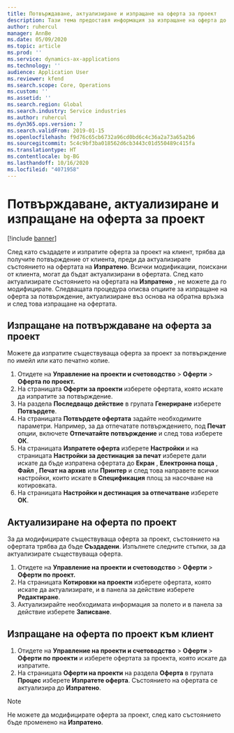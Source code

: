 ```yaml
---
title: Потвърждаване, актуализиране и изпращане на оферта за проект
description: Тази тема предоставя информация за изпращане на оферта до клиента за потвърждение, модифициране въз основа на обратна връзка и след това повторно изпращане на офертата.
author: ruhercul
manager: AnnBe
ms.date: 05/09/2020
ms.topic: article
ms.prod: ''
ms.service: dynamics-ax-applications
ms.technology: ''
audience: Application User
ms.reviewer: kfend
ms.search.scope: Core, Operations
ms.custom: ''
ms.assetid: ''
ms.search.region: Global
ms.search.industry: Service industries
ms.author: ruhercul
ms.dyn365.ops.version: 7
ms.search.validFrom: 2019-01-15
ms.openlocfilehash: f9d76c65cb6732a96cd0bd6c4c36a2a73a65a2b6
ms.sourcegitcommit: 5c4c9bf3ba018562d6cb3443c01d550489c415fa
ms.translationtype: HT
ms.contentlocale: bg-BG
ms.lasthandoff: 10/16/2020
ms.locfileid: "4071958"
---
```

# <a name="confirm-update-and-send-a-project-quotation"></a>Потвърждаване, актуализиране и изпращане на оферта за проект

[!include [banner](../includes/banner.md)]

След като създадете и изпратите оферта за проект на клиент, трябва да получите потвърждение от клиента, преди да актуализирате състоянието на офертата на **Изпратено**. Всички модификации, поискани от клиента, могат да бъдат актуализирани в офертата. След като актуализирате състоянието на офертата на **Изпратено** , не можете да го модифицирате. Следващата процедура описва опциите за изпращане на оферта за потвърждение, актуализиране въз основа на обратна връзка и след това изпращане на офертата.

## <a name="send-a-project-quotation-confirmation"></a>Изпращане на потвърждаване на оферта за проект  

Можете да изпратите съществуваща оферта за проект за потвърждение по имейл или като печатно копие. 

1. Отидете на **Управление на проекти и счетоводство** > **Оферти** > **Оферта по проект.** 
2. На страницата **Оферти за проекти** изберете офертата, която искате да изпратите за потвърждение. 
3. На раздела **Последващо действие** в групата **Генериране** изберете **Потвърдете**. 
4. На страницата **Потвърдете офертата** задайте необходимите параметри. Например, за да отпечатате потвърждението, под **Печат** опции, включете **Отпечатайте потвърждение** и след това изберете **ОК**.
5. На страницата **Изпратете оферта** изберете **Настройки** и на страницата **Настройки за дестинация за печат** изберете дали искате да бъде изпратена офертата до **Екран** , **Електронна поща** , **Файл** , **Печат на архив** или **Принтер** и след това направете всички настройки, които искате в **Спецификация** площ за насочване на котировката.
6. На страницата **Настройки н дестинация за отпечатване** изберете **ОК**.  

## <a name="update-a-project-quotation"></a>Актуализиране на оферта по проект

За да модифицирате съществуваща оферта за проект, състоянието на офертата трябва да бъде **Създадени**. Изпълнете следните стъпки, за да актуализирате съществуваща оферта. 

1. Отидете на **Управление на проекти и счетоводство** > **Оферти** > **Оферти по проект.**
2. На страницата **Котировки на проекти** изберете офертата, която искате да актуализирате, и в панела за действие изберете **Редактиране**.
3. Актуализирайте необходимата информация за полето и в панела за действие изберете **Записване**.  

## <a name="send-a-project-quotation-to-a-customer"></a>Изпращане на оферта по проект към клиент 

1. Отидете на **Управление на проекти и счетоводство** > **Оферти** > **Оферти по проекти** и изберете офертата за проекта, която искате да изпратите.
2. На страницата **Оферти на проекти** на раздела **Оферта** в групата **Процес** изберете **Изпратете оферта**. Състоянието на офертата се актуализира до **Изпратено**.

> [!NOTE]
> Не можете да модифицирате оферта за проект, след като състоянието бъде променено на **Изпратено**.
